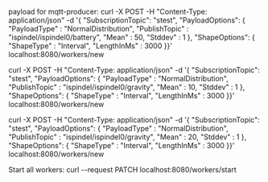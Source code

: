 payload for mqtt-producer:
curl -X POST -H "Content-Type: application/json" -d '{ "SubscriptionTopic": "stest", "PayloadOptions": { "PayloadType" : "NormalDistribution", "PublishTopic" : "ispindel/ispindel0/battery", "Mean" : 50, "Stddev" : 1 }, "ShapeOptions": { "ShapeType" : "Interval", "LengthInMs" : 3000 }}' localhost:8080/workers/new

 curl -X POST -H "Content-Type: application/json" -d '{ "SubscriptionTopic": "stest", "PayloadOptions": { "PayloadType" : "NormalDistribution", "PublishTopic" : "ispindel/ispindel0/gravity", "Mean" : 10, "Stddev" : 1 }, "ShapeOptions": { "ShapeType" : "Interval", "LengthInMs" : 3000 }}' localhost:8080/workers/new

 curl -X POST -H "Content-Type: application/json" -d '{ "SubscriptionTopic": "stest", "PayloadOptions": { "PayloadType" : "NormalDistribution", "PublishTopic" : "ispindel/ispindel0/gravity", "Mean" : 20, "Stddev" : 1 }, "ShapeOptions": { "ShapeType" : "Interval", "LengthInMs" : 3000 }}' localhost:8080/workers/new

Start all workers:
curl --request PATCH localhost:8080/workers/start